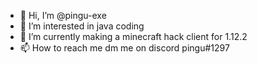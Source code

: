 - 👋 Hi, I’m @pingu-exe
- 👀 I’m interested in java coding
- 🌱 I’m currently making a minecraft hack client for 1.12.2
- 📫 How to reach me dm me on discord pingu#1297

<!---
pingu-exe/pingu-exe is a ✨ special ✨ repository because its `README.md` (this file) appears on your GitHub profile.
You can click the Preview link to take a look at your changes.
--->
